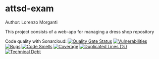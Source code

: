 # attsd-exam

Author: Lorenzo Morganti

This project consists of a web-app for managing a dress shop repository

Code quality with Sonarcloud: 
[![Quality Gate Status](https://sonarcloud.io/api/project_badges/measure?project=LorenzoMorg_attsd-exam&metric=alert_status)](https://sonarcloud.io/dashboard?id=LorenzoMorg_attsd-exam)
[![Vulnerabilities](https://sonarcloud.io/api/project_badges/measure?project=LorenzoMorg_attsd-exam&metric=vulnerabilities)](https://sonarcloud.io/dashboard?id=LorenzoMorg_attsd-exam)
[![Bugs](https://sonarcloud.io/api/project_badges/measure?project=LorenzoMorg_attsd-exam&metric=bugs)](https://sonarcloud.io/dashboard?id=LorenzoMorg_attsd-exam)
[![Code Smells](https://sonarcloud.io/api/project_badges/measure?project=LorenzoMorg_attsd-exam&metric=code_smells)](https://sonarcloud.io/dashboard?id=LorenzoMorg_attsd-exam)
[![Coverage](https://sonarcloud.io/api/project_badges/measure?project=LorenzoMorg_attsd-exam&metric=coverage)](https://sonarcloud.io/dashboard?id=LorenzoMorg_attsd-exam)
[![Duplicated Lines (%)](https://sonarcloud.io/api/project_badges/measure?project=LorenzoMorg_attsd-exam&metric=duplicated_lines_density)](https://sonarcloud.io/dashboard?id=LorenzoMorg_attsd-exam)
[![Technical Debt](https://sonarcloud.io/api/project_badges/measure?project=LorenzoMorg_attsd-exam&metric=sqale_index)](https://sonarcloud.io/dashboard?id=LorenzoMorg_attsd-exam)


